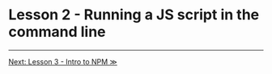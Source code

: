 # Lesson 2 - Running a JS script in the command line

---

[Next: Lesson 3 - Intro to NPM ≫](lesson3.md)
